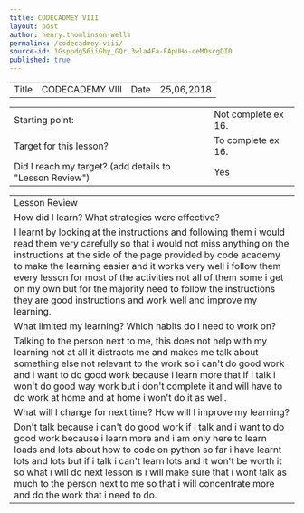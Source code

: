 ```yaml
---
title: CODECADMEY VIII
layout: post
author: henry.thomlinson-wells
permalink: /codecadmey-viii/
source-id: 1Gsppdg56iiGhy_GQrL3wla4Fa-FApUHo-ceMOscgDI0
published: true
---
```

<table>
  <tr>
    <td>Title</td>
    <td>CODECADEMY VIII</td>
    <td>Date</td>
    <td>25,06,2018</td>
  </tr>
</table>


<table>
  <tr>
    <td>Starting point:</td>
    <td>Not complete ex 16.</td>
  </tr>
  <tr>
    <td>Target for this lesson?</td>
    <td>To complete ex 16.</td>
  </tr>
  <tr>
    <td>Did I reach my target? 
(add details to "Lesson Review")</td>
    <td> Yes </td>
  </tr>
</table>


<table>
  <tr>
    <td>Lesson Review</td>
  </tr>
  <tr>
    <td>How did I learn? What strategies were effective? </td>
  </tr>
  <tr>
    <td>I learnt by looking at the instructions and following them i would read them very carefully so that i would not miss anything on the instructions at the side of the page provided by code academy to make the learning easier and it works very well i follow them every lesson for most of the activities not all of them some i get on my own but for the majority need to follow the instructions they are good instructions and work well and improve my learning.</td>
  </tr>
  <tr>
    <td>What limited my learning? Which habits do I need to work on? </td>
  </tr>
  <tr>
    <td>Talking to the person next to me, this does not help with my learning not at all it distracts me and makes me talk about something else not relevant to the work so i can't do good work and i want  to do good work because i learn more that if i talk i won't do good way work but i don't complete it and will have to do work at home and at home i won't do it as well.</td>
  </tr>
  <tr>
    <td>What will I change for next time? How will I improve my learning?</td>
  </tr>
  <tr>
    <td>Don't talk because i can't do good work  if i talk and  i want  to do good work because i learn more and i am only here to learn loads and lots about how to code on python so far i have learnt lots and lots but if i talk i can't learn lots and it won't be worth it so what i will do next lesson is i will make sure that i wont talk as much to the person next to me so that i will concentrate more and do the work that i need to do.</td>
  </tr>
</table>


